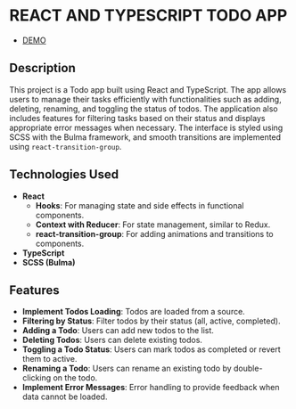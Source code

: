 # REACT AND TYPESCRIPT TODO APP

- [DEMO](https://andreysakhno.github.io/react-ts-todo-app/)

## Description

This project is a Todo app built using React and TypeScript. The app allows users to manage their tasks efficiently with functionalities such as adding, deleting, renaming, and toggling the status of todos. The application also includes features for filtering tasks based on their status and displays appropriate error messages when necessary. The interface is styled using SCSS with the Bulma framework, and smooth transitions are implemented using `react-transition-group`.

## Technologies Used

- **React**
  - **Hooks**: For managing state and side effects in functional components.
  - **Context with Reducer**: For state management, similar to Redux.
  - **react-transition-group**: For adding animations and transitions to components.
- **TypeScript**
- **SCSS (Bulma)**

## Features

- **Implement Todos Loading**: Todos are loaded from a source.
- **Filtering by Status**: Filter todos by their status (all, active, completed).
- **Adding a Todo**: Users can add new todos to the list.
- **Deleting Todos**: Users can delete existing todos.
- **Toggling a Todo Status**: Users can mark todos as completed or revert them to active.
- **Renaming a Todo**: Users can rename an existing todo by double-clicking on the todo.
- **Implement Error Messages**: Error handling to provide feedback when data cannot be loaded.
